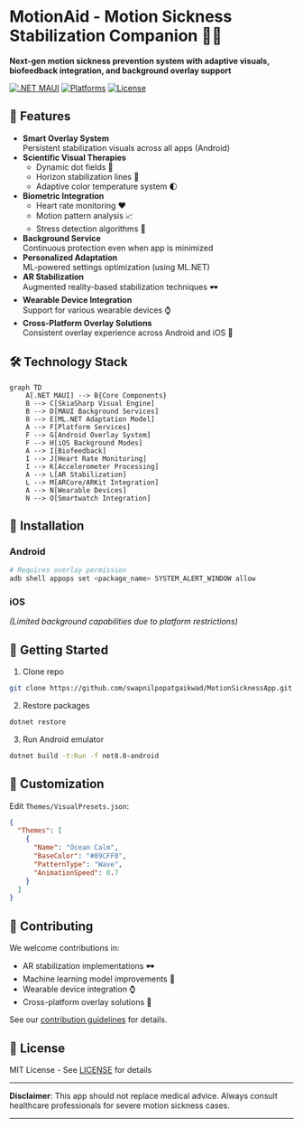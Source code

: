 # MotionAid - Motion Sickness Stabilization Companion 🚗🌀

**Next-gen motion sickness prevention system with adaptive visuals, biofeedback integration, and background overlay support**

[![.NET MAUI](https://img.shields.io/badge/.NET%20MAUI-8.0+-512BD4?logo=.net)](https://dotnet.microsoft.com/apps/maui)
[![Platforms](https://img.shields.io/badge/platforms-Android%20|%20iOS-lightgrey)](https://learn.microsoft.com/en-us/dotnet/maui/)
[![License](https://img.shields.io/badge/license-MIT-green)](LICENSE)

## 🌟 Features

- **Smart Overlay System**  
  Persistent stabilization visuals across all apps (Android)
- **Scientific Visual Therapies**
  - Dynamic dot fields 🌌
  - Horizon stabilization lines 🚢
  - Adaptive color temperature system 🌓
- **Biometric Integration**
  - Heart rate monitoring ❤️
  - Motion pattern analysis 📈
  - Stress detection algorithms 🧠
- **Background Service**  
  Continuous protection even when app is minimized
- **Personalized Adaptation**  
  ML-powered settings optimization (using ML.NET)
- **AR Stabilization**  
  Augmented reality-based stabilization techniques 🕶️
- **Wearable Device Integration**  
  Support for various wearable devices ⌚
- **Cross-Platform Overlay Solutions**  
  Consistent overlay experience across Android and iOS 📱

## 🛠️ Technology Stack

```mermaid
graph TD
    A[.NET MAUI] --> B{Core Components}
    B --> C[SkiaSharp Visual Engine]
    B --> D[MAUI Background Services]
    B --> E[ML.NET Adaptation Model]
    A --> F[Platform Services]
    F --> G[Android Overlay System]
    F --> H[iOS Background Modes]
    A --> I[Biofeedback]
    I --> J[Heart Rate Monitoring]
    I --> K[Accelerometer Processing]
    A --> L[AR Stabilization]
    L --> M[ARCore/ARKit Integration]
    A --> N[Wearable Devices]
    N --> O[Smartwatch Integration]
```

## 📱 Installation

### Android
```bash
# Requires overlay permission
adb shell appops set <package_name> SYSTEM_ALERT_WINDOW allow
```

### iOS  
*(Limited background capabilities due to platform restrictions)*

## 🚀 Getting Started

1. Clone repo
```bash
git clone https://github.com/swapnilpopatgaikwad/MotionSicknessApp.git
```

2. Restore packages
```bash
dotnet restore
```

3. Run Android emulator
```bash
dotnet build -t:Run -f net8.0-android
```

## 🌈 Customization

Edit `Themes/VisualPresets.json`:
```json
{
  "Themes": [
    {
      "Name": "Ocean Calm",
      "BaseColor": "#89CFF0",
      "PatternType": "Wave",
      "AnimationSpeed": 0.7
    }
  ]
}
```

## 🤝 Contributing

We welcome contributions in:
- AR stabilization implementations 🕶️
- Machine learning model improvements 🤖
- Wearable device integration ⌚
- Cross-platform overlay solutions 📱

See our [contribution guidelines](CONTRIBUTING.md) for details.

## 📄 License

MIT License - See [LICENSE](LICENSE) for details

---

**Disclaimer**: This app should not replace medical advice. Always consult healthcare professionals for severe motion sickness cases.

---